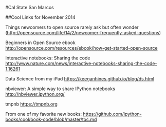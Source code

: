 #Cal State San Marcos


##Cool Links for November 2014


Things newcomers to open source rarely ask but often wonder 
(http://opensource.com/life/14/2/newcomer-frequently-asked-questions)

Beginners in Open Source ebook <http://opensource.com/resources/ebook/how-get-started-open-source>

Interactive notebooks: Sharing the code
<http://www.nature.com/news/interactive-notebooks-sharing-the-code-1.16261>

Data Science from my iPad
<https://keeganhines.github.io/blog/ds.html>

nbviewer: A simple way to share IPython notebooks
<http://nbviewer.ipython.org/>

tmpnb
<https://tmpnb.org>

From one of my favorite new books:
<https://github.com/ipython-books/cookbook-code/blob/master/toc.md>



